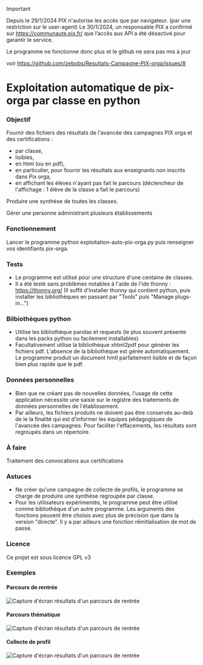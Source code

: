 > [!IMPORTANT]
> Depuis le 29/1/2024 PIX n'autorise les accès que par navigateur. (par une restriction sur le user-agent)
> Le 30/1/2024, un responsable PIX a confirmé sur https://communaute.pix.fr/ que l’accès aux API a été désactivé pour garantir le service.
> 
> Le programme ne fonctionne donc plus et le github ne sera pas mis à jour
> 
> voir https://github.com/zebobs/Resultats-Campagne-PIX-orga/issues/8

# Exploitation automatique de pix-orga par classe en python

### Objectif 
Fournir des fichiers des résultats de l'avancée des campagnes PIX orga et des certifications :
- par classe,
- lisibles,
- en html (ou en pdf),
- en particulier, pour fournir les résultats aux enseignants non inscrits dans Pix orga,
- en affichant les élèves n'ayant pas fait le parcours (déclencheur de l'affichage : 1 élève de la classe a fait le parcours)

Produire une synthèse de toutes les classes.

Gérer une personne administrant plusieurs établissements

### Fonctionnement
Lancer le programme python exploitation-auto-pix-orga.py puis renseigner vos identifiants pix-orga.

### Tests
- Le programme est utilisé pour une structure d'une centaine de classes.
- Il a été testé sans problèmes notables à l'aide de l'ide thonny : https://thonny.org/ (Il suffit d'installer thonny qui contient python, puis installer les bibliothèques en passant par "Tools" puis "Manage plugs-in...")

### Bilbiothèques python
- Utilise les bibliothèque pandas et requests (le plus souvent présente dans les packs python ou facilement installables)
- Facultativement utilise la bibliothèque xhtml2pdf pour générer les fichiers pdf. L'absence de la bibliothèque est gérée automatiquement. Le programme produit un document hmtl parfaitement lisible et de façon bien plus rapide que le pdf.

### Données personnelles
- Bien que ne créant pas de nouvelles données, l'usage de cette application nécessite une saisie sur le registre des traitements de données personnelles de l'établissement.
- Par ailleurs, les fichiers produits ne doivent pas être conservés au-delà de le la finalité qui est d'informer les équipes pédagogiques de l'avancée des campagnes.
Pour faciliter l'effacements, les résultats sont regroupés dans un répertoire.

### À faire
Traitement des convocations aux certifications

### Astuces
- Ne créer qu'une campagne de collecte de profils, le programme se charge de produire une synthèse regroupée par classe. 
- Pour les utilisateurs expérimentés, le programme peut être utilisé comme bibliothèque d'un autre programme. Les arguments des fonctions peuvent être choisis avec plus de précision que dans la version "directe". Il y a par ailleurs une fonction réinitlalisation de mot de passe.

### Licence
Ce projet est sous licence GPL v3

### Exemples
#### Parcours de rentrée

![Capture d'écran résultats d'un parcours de rentrée](Capture-%C3%A9cran-r%C3%A9sultats-parcours-rentr%C3%A9e.jpg) 

#### Parcours thématique

![Capture d'écran résultats d'un parcours de rentrée](Capture-%C3%A9cran-r%C3%A9sultats-parcours-th%C3%A9matique.jpg) 

#### Collecte de profil

![Capture d'écran résultats d'un parcours de rentrée](Capture-%C3%A9cran-collecte-profils.jpg) 
